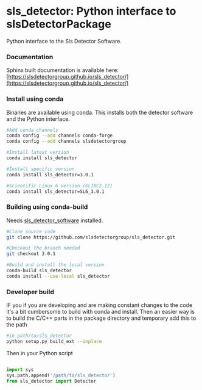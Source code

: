 # sls_detector: Python interface to slsDetectorPackage
Python interface to the Sls Detector Software. 

### Documentation ###
Sphinx built documentation is available here:
[https://slsdetectorgroup.github.io/sls_detector/](https://slsdetectorgroup.github.io/sls_detector/)


### Install using conda ###

Binaries are available using conda. This installs both the detector software and the Python
interface.

```bash
#Add conda channels
conda config --add channels conda-forge
conda config --add channels slsdetectorgroup

#Install latest version
conda install sls_detector

#Install specific version
conda install sls_detector=3.0.1

#Scientific Linux 6 version (GLIBC2.12)
conda install sls_detector=SL6_3.0.1
```

### Building using conda-build ###

Needs [sls_detector_software](https://github.com/slsdetectorgroup/sls_detector_software) installed.

```bash
#Clone source code
git clone https://github.com/slsdetectorgroup/sls_detector.git

#Checkout the branch needed
git checkout 3.0.1

#Build and install the local version
conda-build sls_detector
conda install --use-local sls_detector


```
### Developer build ###

IF you if you are developing and are making constant changes to the code it's a bit cumbersome 
to build with conda and install. Then an easier way is to build the C/C++ parts in the package 
directory and temporary add this to the path

```bash
#in path/to/sls_detector  
python setup.py build_ext --inplace
```
Then in your Python script
```python

import sys
sys.path.append('/path/to/sls_detector')
from sls_detector import Detector
```

